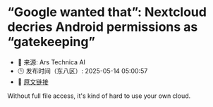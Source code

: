 # “Google wanted that”: Nextcloud decries Android permissions as “gatekeeping”
- 📅 来源: Ars Technica AI
- 🕒 发布时间（东八区）: 2025-05-14 05:00:57
- 🔗 [原文链接](https://arstechnica.com/gadgets/2025/05/nextcloud-accuses-google-of-big-tech-gatekeeping-over-android-app-permissions/)

Without full file access, it's kind of hard to use your own cloud.